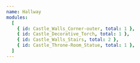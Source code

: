 ```yaml
---
name: Hallway
modules:
  [
    { id: Castle_Walls_Corner-outer, total: 1 },
    { id: Castle_Decorative_Torch, total: 1 },
    { id: Castle_Walls_Stairs, total: 2 },
    { id: Castle_Throne-Room_Statue, total: 1 },
  ]
---
```

